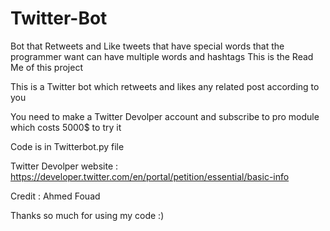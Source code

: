 # Twitter-Bot
Bot that Retweets and Like tweets that have special words that the programmer want can have multiple words and hashtags
This is the Read Me of this project

This is a Twitter bot which retweets and likes any related post according to you

You need to make a Twitter Devolper account and subscribe to pro module which costs 5000$ to try it 

Code is in Twitterbot.py file 

Twitter Devolper website : https://developer.twitter.com/en/portal/petition/essential/basic-info

Credit : Ahmed Fouad

Thanks so much for using my code :)
